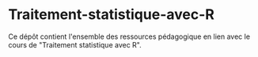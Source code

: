 # Traitement-statistique-avec-R
Ce dépôt contient l'ensemble des ressources pédagogique en lien avec le cours de "Traitement statistique avec R".
